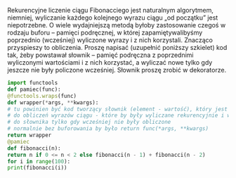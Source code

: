 Rekurencyjne liczenie ciągu Fibonacciego jest naturalnym algorytmem, niemniej, wyliczanie każdego
kolejnego wyrazu ciągu „od początku” jest niepotrzebne. O wiele wydajniejszą metodą byłoby zastosowanie
czegoś w rodzaju buforu – pamięci podręcznej, w której zapamiętywalibyśmy poprzednio (wcześniej)
wyliczone wyrazy i z nich korzystali. Znacząco przyspieszy to obliczenia. Proszę napisać (uzupełnić poniższy
szkielet) kod tak, żeby powstawał słownik – pamięć podręczna z poprzednimi wyliczonymi wartościami i z nich
korzystać, a wyliczać nowe tylko gdy jeszcze nie były policzone wcześniej. Słownik proszę zrobić w dekoratorze.
```python
import functools
def pamiec(func):
@functools.wraps(func)
def wrapper(*args, **kwargs):
# tu powinien być kod tworzący słownik (element - wartość), który jest sprawdzany
# do obliczeń wyrazów ciągu - które by były wyliczane rekurencyjnie i wpisywane
# do słownika tylko gdy wcześniej nie były obliczone
# normalnie bez buforowania by było return func(*args, **kwargs)
return wrapper
@pamiec
def fibonacci(n):
return n if 0 <= n < 2 else fibonacci(n - 1) + fibonacci(n - 2)
for i in range(100):
print(fibonacci(i))
```
